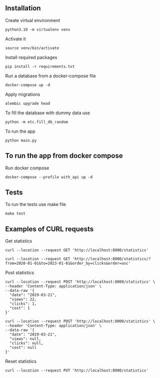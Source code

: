 ## Installation

Create virtual environment

`python3.10 -m virtualenv venv`

Activate it

`source venv/bin/activate`

Install required packages

`pip install -r requirements.txt`

Run a database from a docker-compose file

```
docker-compose up -d 
```

Apply migrations 

```
alembic upgrade head
```

To fill the database with dummy data use 

```
python -m etc.fill_db_random
```


To run the app 

`python main.py`

## To run the app from docker compose

Run docker compose

```
docker-compose --profile with_api up -d 
```

## Tests

To run the tests use make file

`make test`

## Examples of CURL requests

Get statistics

```
curl --location --request GET 'http://localhost:8000/statistics'
```

```
curl --location --request GET 'http://localhost:8000/statistics/?from=2020-01-01&to=2023-01-01&order_by=clicks&order=asc'
```

Post statistics

```
curl --location --request POST 'http://localhost:8000/statistics' \
--header 'Content-Type: application/json' \
--data-raw '{
  "date": "2019-03-21",
  "views": 22,
  "clicks": 1,
  "cost": 1
}'
```

```
curl --location --request POST 'http://localhost:8000/statistics' \
--header 'Content-Type: application/json' \
--data-raw '{
  "date": "2019-03-21",
  "views": null,
  "clicks": null,
  "cost": null
}'
```

Reset statistics

```
curl --location --request PUT 'http://localhost:8000/statistics'
```
